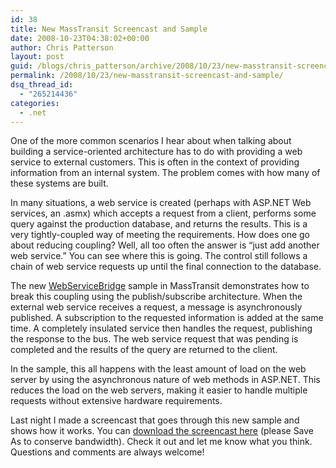 ```yaml
---
id: 38
title: New MassTransit Screencast and Sample
date: 2008-10-23T04:38:02+00:00
author: Chris Patterson
layout: post
guid: /blogs/chris_patterson/archive/2008/10/23/new-masstransit-screencast-and-sample.aspx
permalink: /2008/10/23/new-masstransit-screencast-and-sample/
dsq_thread_id:
  - "265214436"
categories:
  - .net
---
```

One of the more common scenarios I hear about when talking about building a service-oriented architecture has to do with providing a web service to external customers. This is often in the context of providing information from an internal system. The problem comes with how many of these systems are built.

In many situations, a web service is created (perhaps with ASP.NET Web services, an .asmx) which accepts a request from a client, performs some query against the production database, and returns the results. This is a very tightly-coupled way of meeting the requirements. How does one go about reducing coupling? Well, all too often the answer is &#8220;just add another web service.&#8221; You can see where this is going. The control still follows a chain of web service requests up until the final connection to the database.

The new [WebServiceBridge](http://code.google.com/p/masstransit/source/browse/#svn/trunk/Samples/WebServiceBridge) sample in MassTransit demonstrates how to break this coupling using the publish/subscribe architecture. When the external web service receives a request, a message is asynchronously published. A subscription to the requested information is added at the same time. A completely insulated service then handles the request, publishing the response to the bus. The web service request that was pending is completed and the results of the query are returned to the client.

In the sample, this all happens with the least amount of load on the web server by using the asynchronous nature of web methods in ASP.NET. This reduces the load on the web servers, making it easier to handle multiple requests without extensive hardware requirements.

Last night I made a screencast that goes through this new sample and shows how it works. You can [download the screencast here](http://blog.phatboyg.com/wp-content/WebServiceBridge.mov) (please Save As to conserve bandwidth). Check it out and let me know what you think. Questions and comments are always welcome!